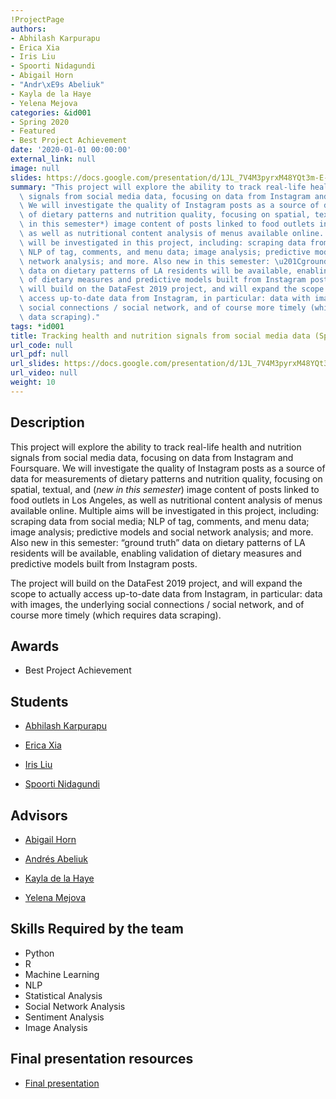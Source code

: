 ```yaml
---
!ProjectPage
authors:
- Abhilash Karpurapu
- Erica Xia
- Iris Liu
- Spoorti Nidagundi
- Abigail Horn
- "Andr\xE9s Abeliuk"
- Kayla de la Haye
- Yelena Mejova
categories: &id001
- Spring 2020
- Featured
- Best Project Achievement
date: '2020-01-01 00:00:00'
external_link: null
image: null
slides: https://docs.google.com/presentation/d/1JL_7V4M3pyrxM48YQt3m-E-MgTgvE4s4/edit?usp=sharing&ouid=116088473370484068569&rtpof=true&sd=true
summary: "This project will explore the ability to track real-life health and nutrition\
  \ signals from social media data, focusing on data from Instagram and Foursquare.\
  \ We will investigate the quality of Instagram posts as a source of data for measurements\
  \ of dietary patterns and nutrition quality, focusing on spatial, textual, and (*new\
  \ in this semester*) image content of posts linked to food outlets in Los Angeles,\
  \ as well as nutritional content analysis of menus available online. Multiple aims\
  \ will be investigated in this project, including: scraping data from social media;\
  \ NLP of tag, comments, and menu data; image analysis; predictive models and social\
  \ network analysis; and more. Also new in this semester: \u201Cground truth\u201D\
  \ data on dietary patterns of LA residents will be available, enabling validation\
  \ of dietary measures and predictive models built from Instagram posts.\n\nThe project\
  \ will build on the DataFest 2019 project, and will expand the scope to actually\
  \ access up-to-date data from Instagram, in particular: data with images, the underlying\
  \ social connections / social network, and of course more timely (which requires\
  \ data scraping)."
tags: *id001
title: Tracking health and nutrition signals from social media data (Spring - 2020)
url_code: null
url_pdf: null
url_slides: https://docs.google.com/presentation/d/1JL_7V4M3pyrxM48YQt3m-E-MgTgvE4s4/edit?usp=sharing&ouid=116088473370484068569&rtpof=true&sd=true
url_video: null
weight: 10
---
```

## Description

This project will explore the ability to track real-life health and nutrition signals from social media data, focusing on data from Instagram and Foursquare. We will investigate the quality of Instagram posts as a source of data for measurements of dietary patterns and nutrition quality, focusing on spatial, textual, and (*new in this semester*) image content of posts linked to food outlets in Los Angeles, as well as nutritional content analysis of menus available online. Multiple aims will be investigated in this project, including: scraping data from social media; NLP of tag, comments, and menu data; image analysis; predictive models and social network analysis; and more. Also new in this semester: “ground truth” data on dietary patterns of LA residents will be available, enabling validation of dietary measures and predictive models built from Instagram posts.

The project will build on the DataFest 2019 project, and will expand the scope to actually access up-to-date data from Instagram, in particular: data with images, the underlying social connections / social network, and of course more timely (which requires data scraping).



## Awards
* Best Project Achievement





## Students

* [Abhilash Karpurapu](../../../author/abhilash-karpurapu)

* [Erica Xia](../../../author/erica-xia)

* [Iris Liu](../../../author/iris-liu)

* [Spoorti Nidagundi](../../../author/spoorti-nidagundi)

## Advisors

* [Abigail Horn](../../../author/abigail-horn)

* [Andrés Abeliuk](../../../author/andrés-abeliuk)

* [Kayla de la Haye](../../../author/kayla-delahaye)

* [Yelena Mejova](../../../author/yelena-mejova)

## Skills Required by the team


* Python
* R
* Machine Learning
* NLP
* Statistical Analysis
* Social Network Analysis
* Sentiment Analysis
* Image Analysis
## Final presentation resources

* [Final presentation](https://docs.google.com/presentation/d/1JL_7V4M3pyrxM48YQt3m-E-MgTgvE4s4/edit?usp=sharing&amp;ouid=116088473370484068569&amp;rtpof=true&amp;sd=true)
